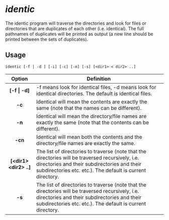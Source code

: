 # *identic*

The	 identic program	 will	 traverse	 the	 directories	 and	 look	 for	 files	 or	 directories that are duplicates of	each	other (i.e.	identical).	The	full	pathnames	of	duplicates	will	be	printed	as	output	(a new	line should	be	printed	between	the	sets	of	duplicates).

## Usage

```
identic [-f | -d ] [-i] [-c] [-n] [-s] [<dir1> < dir2> ..]
```


| Option | Definition|
| :---------: | --------------------|
|**[-f \| -d]**| -f	means	look	for	identical files,	-d	means	look	for	identical directories.	The	default	is	identical files.	|
|**-c** | Identical will	mean	the	contents	are	exactly	the	same	(note	that	the	names	can	be	different). |
| **-n**|  Identical	 will	mean	the	directory/file	names are	exactly	the	same	(note	that	the	contents can	be	different).|
| **-cn**| Identical	 will	mean	both the	contents	and	the	directory/file names	are	exactly	the	same.|
| **[\<dir1\> \<dir2\> ..]**| The	list	of	directories	to	traverse	(note	that	the	directories	will	be	traversed	recursively,	 i.e.	directories	and	their	subdirectories	and	their	subdirectories	etc.	etc.).	 The default is	current	directory.	 |
| **-s**| The	list	of	directories	to	traverse	(note	that	the	directories	will	be	traversed	recursively,	 i.e.	directories	and	their	subdirectories	and	their	subdirectories	etc.	etc.).	 The	default is	current	directory.	|